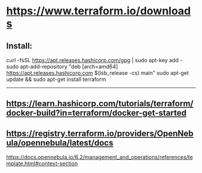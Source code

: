 https://www.terraform.io/downloads
====================================


Install:
-------------
curl -fsSL https://apt.releases.hashicorp.com/gpg | sudo apt-key add -
sudo apt-add-repository "deb [arch=amd64] https://apt.releases.hashicorp.com $(lsb_release -cs) main"
sudo apt-get update && sudo apt-get install terraform

--------------------------------
https://learn.hashicorp.com/tutorials/terraform/docker-build?in=terraform/docker-get-started
---------------------------------

https://registry.terraform.io/providers/OpenNebula/opennebula/latest/docs
------------------------------------------------------------------------------
https://docs.opennebula.io/6.2/management_and_operations/references/template.html#context-section